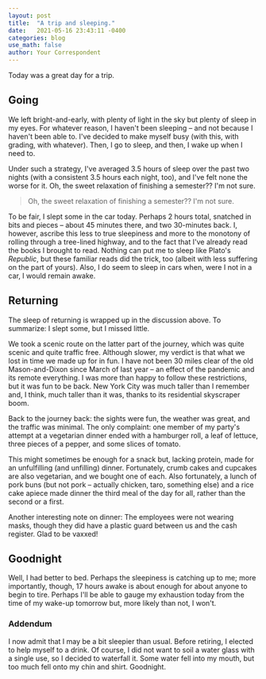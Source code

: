 ```yaml
---
layout: post
title:  "A trip and sleeping."
date:   2021-05-16 23:43:11 -0400
categories: blog
use_math: false
author: Your Correspondent
---
```

Today was a great day for a trip.

## Going

We left bright-and-early, with plenty of light in the sky but plenty of sleep in my eyes. For whatever reason, I haven't been sleeping &ndash; and not because I haven't been able to. I've decided to make myself busy (with this, with grading, with whatever). Then, I go to sleep, and then, I wake up when I need to.

Under such a strategy, I've averaged 3.5 hours of sleep over the past two nights (with a consistent 3.5 hours each night, too), and I've felt none the worse for it. Oh, the sweet relaxation of finishing a semester?? I'm not sure.

> Oh, the sweet relaxation of finishing a semester?? I'm not sure.

To be fair, I slept some in the car today. Perhaps 2 hours total, snatched in bits and pieces &ndash; about 45 minutes there, and two 30-minutes back. I, however, ascribe this less to true sleepiness and more to the monotony of rolling through a tree-lined highway, and to the fact that I've already read the books I brought to read. Nothing can put me to sleep like Plato's *Republic*, but these familiar reads did the trick, too (albeit with less suffering on the part of yours). Also, I do seem to sleep in cars when, were I not in a car, I would remain awake.

## Returning

The sleep of returning is wrapped up in the discussion above. To summarize: I slept some, but I missed little.

We took a scenic route on the latter part of the journey, which was quite scenic and quite traffic free. Although slower, my verdict is that what we lost in time we made up for in fun. I have not been 30 miles clear of the old Mason-and-Dixon since March of last year &ndash; an effect of the pandemic and its remote everything. I was more than happy to follow these restrictions, but it was fun to be back. New York City was much taller than I remember and, I think, much taller than it was, thanks to its residential skyscraper boom.

Back to the journey back: the sights were fun, the weather was great, and the traffic was minimal. The only complaint: one member of my party's attempt at a vegetarian dinner ended with a hamburger roll, a leaf of lettuce, three pieces of a pepper, and some slices of tomato.

This might sometimes be enough for a snack but, lacking protein, made for an unfulfilling (and unfilling) dinner. Fortunately, crumb cakes and cupcakes are also vegetarian, and we bought one of each. Also fortunately, a lunch of pork buns (but not pork &ndash; actually chicken, taro, something else) and a rice cake apiece made dinner the third meal of the day for all, rather than the second or a first.

Another interesting note on dinner: The employees were not wearing masks, though they did have a plastic guard between us and the cash register. Glad to be vaxxed!

## Goodnight

Well, I had better to bed. Perhaps the sleepiness is catching up to me; more importantly, though, 17 hours awake is about enough for about anyone to begin to tire. Perhaps I'll be able to gauge my exhaustion today from the time of my wake-up tomorrow but, more likely than not, I won't.

### Addendum

I now admit that I may be a bit sleepier than usual. Before retiring, I elected to help myself to a drink. Of course, I did not want to soil a water glass with a single use, so I decided to waterfall it. Some water fell into my mouth, but too much fell onto my chin and shirt. Goodnight.
